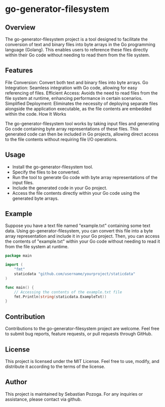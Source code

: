 # go-generator-filesystem

## Overview

The go-generator-filesystem project is a tool designed to facilitate the conversion of text and binary files into byte arrays in the Go programming language (Golang). This enables users to reference these files directly within their Go code without needing to read them from the file system.

## Features

File Conversion: Convert both text and binary files into byte arrays.
Go Integration: Seamless integration with Go code, allowing for easy referencing of files.
Efficient Access: Avoids the need to read files from the file system at runtime, enhancing performance in certain scenarios.
Simplified Deployment: Eliminates the necessity of deploying separate files alongside the application executable, as the file contents are embedded within the code.
How It Works

The go-generator-filesystem tool works by taking input files and generating Go code containing byte array representations of these files. This generated code can then be included in Go projects, allowing direct access to the file contents without requiring file I/O operations.

## Usage

* Install the go-generator-filesystem tool.
* Specify the files to be converted.
* Run the tool to generate Go code with byte array representations of the input files.
* Include the generated code in your Go project.
* Access the file contents directly within your Go code using the generated byte arrays.

## Example

Suppose you have a text file named "example.txt" containing some text data. Using go-generator-filesystem, you can convert this file into a byte array representation and include it in your Go project. Then, you can access the contents of "example.txt" within your Go code without needing to read it from the file system at runtime.

``` go
package main

import (
    "fmt"
    staticdata "github.com/username/yourproject/staticdata"
)

func main() {
    // Accessing the contents of the example.txt file
    fmt.Println(string(staticdata.ExampleTxt))
}
```

## Contribution

Contributions to the go-generator-filesystem project are welcome. Feel free to submit bug reports, feature requests, or pull requests through GitHub.

## License

This project is licensed under the MIT License. Feel free to use, modify, and distribute it according to the terms of the license.

## Author

This project is maintained by Sebastian Pozoga. For any inquiries or assistance, please contact via github.